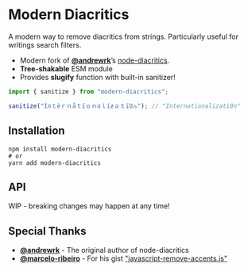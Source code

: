 # Modern Diacritics

A modern way to remove diacritics from strings. Particularly useful for writings search filters.

- Modern fork of [**@andrewrk**](https://github.com/andrewrk/)’s [node-diacritics](https://github.com/andrewrk/node-diacritics).
- **Tree-shakable** ESM module
- Provides **slugify** function with built-in sanitizer!

```js
import { sanitize } from "modern-diacritics";

sanitize("Iлｔèｒｎåｔïｏｎɑｌíƶａｔï߀ԉ"); // "Internationalizati0n"
```

## Installation

```shell
npm install modern-diacritics
# or
yarn add modern-diacritics
```

## API

WIP - breaking changes may happen at any time!

## Special Thanks

- [**@andrewrk**](https://github.com/andrewrk/) - The original author of node-diacritics
- [**@marcelo-ribeiro**](https://github.com/marcelo-ribeiro) - For his gist ["javascript-remove-accents.js"](https://gist.github.com/marcelo-ribeiro/abd651b889e4a20e0bab558a05d38d77)
